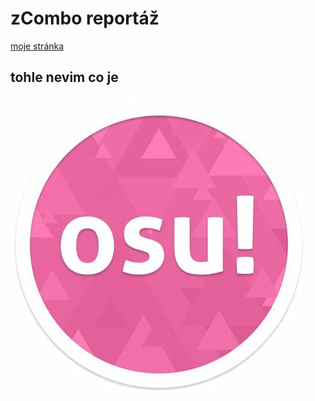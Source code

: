 # zCombo reportáž

[moje stránka](zcomboaha.github.io/htj/)

## tohle nevim co je

![OBRÁZEK](janevim.jpg)
